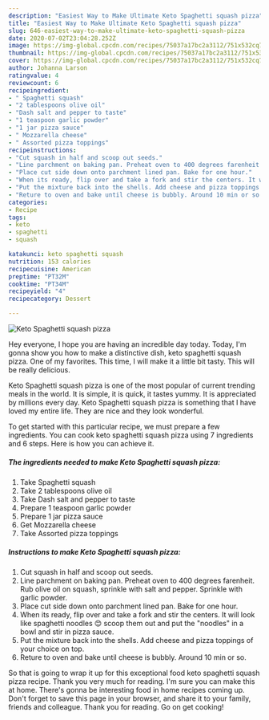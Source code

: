 ```yaml
---
description: "Easiest Way to Make Ultimate Keto Spaghetti squash pizza"
title: "Easiest Way to Make Ultimate Keto Spaghetti squash pizza"
slug: 646-easiest-way-to-make-ultimate-keto-spaghetti-squash-pizza
date: 2020-07-02T23:04:28.252Z
image: https://img-global.cpcdn.com/recipes/75037a17bc2a3112/751x532cq70/keto-spaghetti-squash-pizza-recipe-main-photo.jpg
thumbnail: https://img-global.cpcdn.com/recipes/75037a17bc2a3112/751x532cq70/keto-spaghetti-squash-pizza-recipe-main-photo.jpg
cover: https://img-global.cpcdn.com/recipes/75037a17bc2a3112/751x532cq70/keto-spaghetti-squash-pizza-recipe-main-photo.jpg
author: Johanna Larson
ratingvalue: 4
reviewcount: 6
recipeingredient:
- " Spaghetti squash"
- "2 tablespoons olive oil"
- "Dash salt and pepper to taste"
- "1 teaspoon garlic powder"
- "1 jar pizza sauce"
- " Mozzarella cheese"
- " Assorted pizza toppings"
recipeinstructions:
- "Cut squash in half and scoop out seeds."
- "Line parchment on baking pan. Preheat oven to 400 degrees farenheit. Rub olive oil on squash, sprinkle with salt and pepper. Sprinkle with garlic powder."
- "Place cut side down onto parchment lined pan. Bake for one hour."
- "When its ready, flip over and take a fork and stir the centers. It will look like spaghetti noodles 😊 scoop them out and put the &#34;noodles&#34; in a bowl and stir in pizza sauce."
- "Put the mixture back into the shells. Add cheese and pizza toppings of your choice on top."
- "Reture to oven and bake until cheese is bubbly. Around 10 min or so."
categories:
- Recipe
tags:
- keto
- spaghetti
- squash

katakunci: keto spaghetti squash 
nutrition: 153 calories
recipecuisine: American
preptime: "PT32M"
cooktime: "PT34M"
recipeyield: "4"
recipecategory: Dessert

---
```



![Keto Spaghetti squash pizza](https://img-global.cpcdn.com/recipes/75037a17bc2a3112/751x532cq70/keto-spaghetti-squash-pizza-recipe-main-photo.jpg)

Hey everyone, I hope you are having an incredible day today. Today, I'm gonna show you how to make a distinctive dish, keto spaghetti squash pizza. One of my favorites. This time, I will make it a little bit tasty. This will be really delicious.

Keto Spaghetti squash pizza is one of the most popular of current trending meals in the world. It is simple, it is quick, it tastes yummy. It is appreciated by millions every day. Keto Spaghetti squash pizza is something that I have loved my entire life. They are nice and they look wonderful.




To get started with this particular recipe, we must prepare a few ingredients. You can cook keto spaghetti squash pizza using 7 ingredients and 6 steps. Here is how you can achieve it.

<!--inarticleads1-->

##### The ingredients needed to make Keto Spaghetti squash pizza:

1. Take  Spaghetti squash
1. Take 2 tablespoons olive oil
1. Take Dash salt and pepper to taste
1. Prepare 1 teaspoon garlic powder
1. Prepare 1 jar pizza sauce
1. Get  Mozzarella cheese
1. Take  Assorted pizza toppings




<!--inarticleads2-->

##### Instructions to make Keto Spaghetti squash pizza:

1. Cut squash in half and scoop out seeds.
1. Line parchment on baking pan. Preheat oven to 400 degrees farenheit. Rub olive oil on squash, sprinkle with salt and pepper. Sprinkle with garlic powder.
1. Place cut side down onto parchment lined pan. Bake for one hour.
1. When its ready, flip over and take a fork and stir the centers. It will look like spaghetti noodles 😊 scoop them out and put the &#34;noodles&#34; in a bowl and stir in pizza sauce.
1. Put the mixture back into the shells. Add cheese and pizza toppings of your choice on top.
1. Reture to oven and bake until cheese is bubbly. Around 10 min or so.




So that is going to wrap it up for this exceptional food keto spaghetti squash pizza recipe. Thank you very much for reading. I'm sure you can make this at home. There's gonna be interesting food in home recipes coming up. Don't forget to save this page in your browser, and share it to your family, friends and colleague. Thank you for reading. Go on get cooking!
